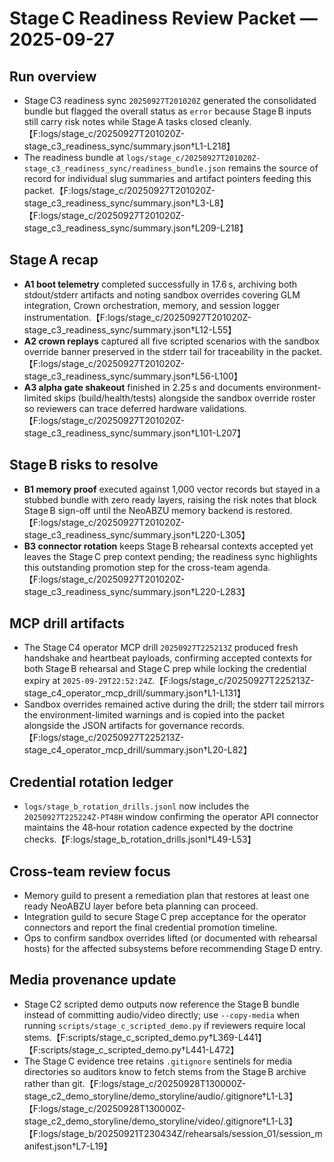 # Stage C Readiness Review Packet — 2025-09-27

## Run overview
- Stage C3 readiness sync `20250927T201020Z` generated the consolidated bundle but flagged the overall status as `error` because Stage B inputs still carry risk notes while Stage A tasks closed cleanly.【F:logs/stage_c/20250927T201020Z-stage_c3_readiness_sync/summary.json†L1-L218】
- The readiness bundle at `logs/stage_c/20250927T201020Z-stage_c3_readiness_sync/readiness_bundle.json` remains the source of record for individual slug summaries and artifact pointers feeding this packet.【F:logs/stage_c/20250927T201020Z-stage_c3_readiness_sync/summary.json†L3-L8】【F:logs/stage_c/20250927T201020Z-stage_c3_readiness_sync/summary.json†L209-L218】

## Stage A recap
- **A1 boot telemetry** completed successfully in 17.6 s, archiving both stdout/stderr artifacts and noting sandbox overrides covering GLM integration, Crown orchestration, memory, and session logger instrumentation.【F:logs/stage_c/20250927T201020Z-stage_c3_readiness_sync/summary.json†L12-L55】
- **A2 crown replays** captured all five scripted scenarios with the sandbox override banner preserved in the stderr tail for traceability in the packet.【F:logs/stage_c/20250927T201020Z-stage_c3_readiness_sync/summary.json†L56-L100】
- **A3 alpha gate shakeout** finished in 2.25 s and documents environment-limited skips (build/health/tests) alongside the sandbox override roster so reviewers can trace deferred hardware validations.【F:logs/stage_c/20250927T201020Z-stage_c3_readiness_sync/summary.json†L101-L207】

## Stage B risks to resolve
- **B1 memory proof** executed against 1,000 vector records but stayed in a stubbed bundle with zero ready layers, raising the risk notes that block Stage B sign-off until the NeoABZU memory backend is restored.【F:logs/stage_c/20250927T201020Z-stage_c3_readiness_sync/summary.json†L220-L305】
- **B3 connector rotation** keeps Stage B rehearsal contexts accepted yet leaves the Stage C prep context pending; the readiness sync highlights this outstanding promotion step for the cross-team agenda.【F:logs/stage_c/20250927T201020Z-stage_c3_readiness_sync/summary.json†L220-L283】

## MCP drill artifacts
- The Stage C4 operator MCP drill `20250927T225213Z` produced fresh handshake and heartbeat payloads, confirming accepted contexts for both Stage B rehearsal and Stage C prep while locking the credential expiry at `2025-09-29T22:52:24Z`.【F:logs/stage_c/20250927T225213Z-stage_c4_operator_mcp_drill/summary.json†L1-L131】
- Sandbox overrides remained active during the drill; the stderr tail mirrors the environment-limited warnings and is copied into the packet alongside the JSON artifacts for governance records.【F:logs/stage_c/20250927T225213Z-stage_c4_operator_mcp_drill/summary.json†L20-L82】

## Credential rotation ledger
- `logs/stage_b_rotation_drills.jsonl` now includes the `20250927T225224Z-PT48H` window confirming the operator API connector maintains the 48‑hour rotation cadence expected by the doctrine checks.【F:logs/stage_b_rotation_drills.jsonl†L49-L53】

## Cross-team review focus
- Memory guild to present a remediation plan that restores at least one ready NeoABZU layer before beta planning can proceed.
- Integration guild to secure Stage C prep acceptance for the operator connectors and report the final credential promotion timeline.
- Ops to confirm sandbox overrides lifted (or documented with rehearsal hosts) for the affected subsystems before recommending Stage D entry.

## Media provenance update
- Stage C2 scripted demo outputs now reference the Stage B bundle instead of committing audio/video directly; use `--copy-media` when running `scripts/stage_c_scripted_demo.py` if reviewers require local stems.【F:scripts/stage_c_scripted_demo.py†L369-L441】【F:scripts/stage_c_scripted_demo.py†L441-L472】
- The Stage C evidence tree retains `.gitignore` sentinels for media directories so auditors know to fetch stems from the Stage B archive rather than git.【F:logs/stage_c/20250928T130000Z-stage_c2_demo_storyline/demo_storyline/audio/.gitignore†L1-L3】【F:logs/stage_c/20250928T130000Z-stage_c2_demo_storyline/demo_storyline/video/.gitignore†L1-L3】【F:logs/stage_b/20250921T230434Z/rehearsals/session_01/session_manifest.json†L7-L19】
